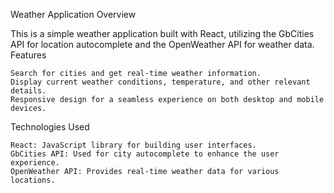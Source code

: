Weather Application
Overview

This is a simple weather application built with React, utilizing the GbCities API for location autocomplete and the OpenWeather API for weather data.
Features

    Search for cities and get real-time weather information.
    Display current weather conditions, temperature, and other relevant details.
    Responsive design for a seamless experience on both desktop and mobile devices.

Technologies Used

    React: JavaScript library for building user interfaces.
    GbCities API: Used for city autocomplete to enhance the user experience.
    OpenWeather API: Provides real-time weather data for various locations.
